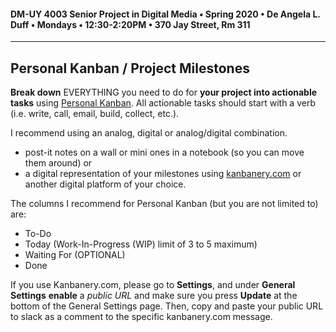 #### DM-UY 4003 Senior Project in Digital Media • Spring 2020 • De Angela L. Duff • Mondays • 12:30-2:20PM • 370 Jay Street, Rm 311

---

## Personal Kanban / Project Milestones
**Break down** EVERYTHING you need to do for **your project into actionable tasks** using [Personal Kanban](http://personalkanban.com). All actionable tasks should start with a verb (i.e. write, call, email, build, collect, etc.). 

I recommend using an analog, digital or analog/digital combination. 

* post-it notes on a wall or mini ones in a notebook (so you can move them around) or
* a digital representation of your milestones using [kanbanery.com](http://kanbanery.com) or another digital platform of your choice.

The columns I recommend for Personal Kanban (but you are not limited to) are:
* To-Do
* Today (Work-In-Progress (WIP) limit of 3 to 5 maximum)
* Waiting For (OPTIONAL)
* Done

If you use Kanbanery.com, please go to **Settings**, and under **General Settings** **enable** a *public URL* and make sure you press **Update** at the bottom of the General Settings page. Then, copy and paste your public URL to slack as a comment to the specific kanbanery.com message.